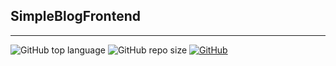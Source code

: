 ## SimpleBlogFrontend
---

![GitHub top language](https://img.shields.io/github/languages/top/cccaaannn/SimpleBlogFrontend?color=blue) ![GitHub repo size](https://img.shields.io/github/repo-size/cccaaannn/SimpleBlogFrontend?color=darkgreen) [![GitHub](https://img.shields.io/github/license/cccaaannn/SimpleBlogFrontend?color=orange)](https://github.com/cccaaannn/SimpleBlogFrontend/blob/master/LICENSE)

